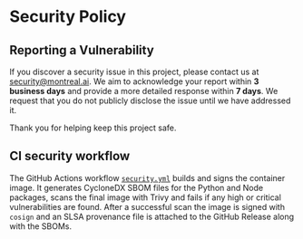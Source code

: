 # Security Policy

## Reporting a Vulnerability

If you discover a security issue in this project, please contact us at <security@montreal.ai>.
We aim to acknowledge your report within **3 business days** and provide a more detailed
response within **7 days**. We request that you do not publicly disclose the issue
until we have addressed it.

Thank you for helping keep this project safe.

## CI security workflow

The GitHub Actions workflow [`security.yml`](.github/workflows/security.yml) builds and signs the container image. It generates CycloneDX SBOM files for the Python and Node packages, scans the final image with Trivy and fails if any high or critical vulnerabilities are found. After a successful scan the image is signed with `cosign` and an SLSA provenance file is attached to the GitHub Release along with the SBOMs.
